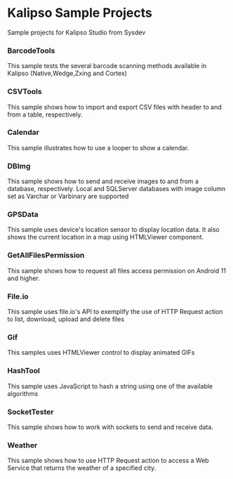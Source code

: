 # Kalipso Sample Projects
Sample projects for Kalipso Studio from Sysdev

### BarcodeTools

This sample tests the several barcode scanning methods available in Kalipso (Native,Wedge,Zxing and Cortex)

### CSVTools
This sample shows how to import and export CSV files with header to and from a table, respectively.

### Calendar
This sample illustrates how to use a looper to show a calendar.

### DBImg
This sample shows how to send and receive images to and from a database, respectively. Local and SQLServer databases with image column set as Varchar or Varbinary are supported

### GPSData
This sample uses device's location sensor to display location data. It also shows the current location in a map using HTMLViewer component.

### GetAllFilesPermission
This sample shows how to request all files access permission on Android 11 and higher.

### File.io
This sample uses file.io's API to exemplify the use of HTTP Request action to list, download, upload and delete files

### Gif
This samples uses HTMLViewer control to display animated GIFs

### HashTool
This sample uses JavaScript to hash a string using one of the available algorithms

### SocketTester
This sample shows how to work with sockets to send and receive data.

### Weather
This sample shows how to use HTTP Request action to access a Web Service that returns the weather of a specified city.
